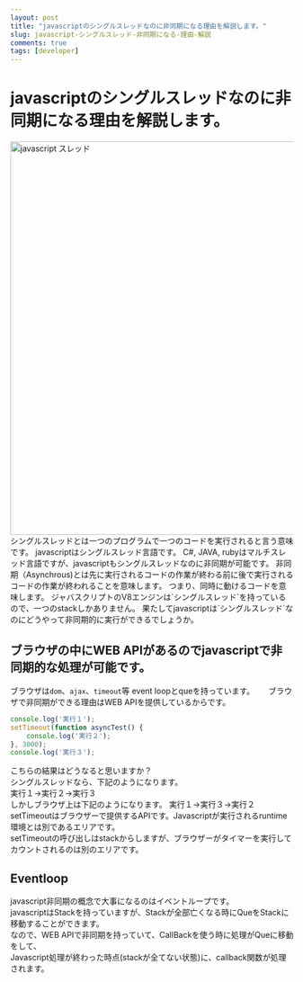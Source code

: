 ```yaml
---
layout: post
title: "javascriptのシングルスレッドなのに非同期になる理由を解説します。"
slug: javascript-シングルスレッド-非同期になる-理由-解説
comments: true
tags: [developer]
---
```

# javascriptのシングルスレッドなのに非同期になる理由を解説します。
<img src="https://drive.google.com/uc?export=view&id=1u7BSBIt1dMa6djlVbF-VmF72fTZ1X3TL" alt="javascript スレッド" width="700">
シングルスレッドとは一つのプログラムで一つのコードを実行されると言う意味です。  
javascriptはシングルスレッド言語です。  
C#, JAVA, rubyはマルチスレッド言語ですが、javascriptもシングルスレッドなのに非同期が可能です。    
非同期（Asynchrous)とは先に実行されるコードの作業が終わる前に後で実行されるコードの作業が終われることを意味します。  
つまり、同時に動けるコードを意味します。  
ジャバスクリプトのV8エンジンは`シングルスレッド`を持っているので、一つのstackしかありません。  
果たしてjavascriptは`シングルスレッド`なのにどうやって非同期的に実行ができるでしょうか。  

## ブラウザの中にWEB APIがあるのでjavascriptで非同期的な処理が可能です。
ブラウザは`dom`、`ajax`、`timeout`等 event loopとqueを持っています。　　
ブラウザで非同期ができる理由はWEB APIを提供しているからです。  
```typescript
console.log('実行１');
setTimeout(function asyncTest() {
	console.log('実行２');
}, 3000);
console.log('実行３');
```
こちらの結果はどうなると思いますか？  
シングルスレッドなら、下記のようになります。  
実行１→実行２→実行３  
しかしブラウザ上は下記のようになります。
実行１→実行３→実行２  
setTimeoutはブラウザーで提供するAPIです。Javascriptが実行されるruntime環境とは別であるエリアです。  
setTimeoutの呼び出しはstackからしますが、ブラウザーがタイマーを実行してカウントされるのは別のエリアです。  

## Eventloop
javascript非同期の概念で大事になるのはイベントループです。  
javascriptはStackを持っていますが、Stackが全部亡くなる時にQueをStackに移動することができます。  
なので、WEB APIで非同期を持っていて、CallBackを使う時に処理がQueに移動をして、  
Javascript処理が終わった時点(stackが全てない状態)に、callback関数が処理されます。  